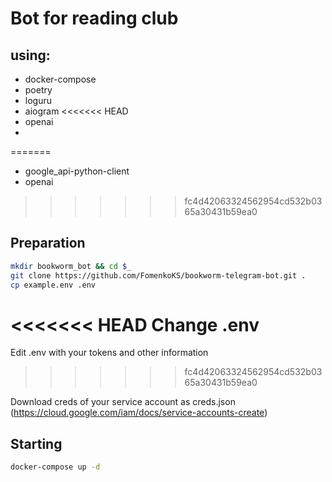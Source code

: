 # Bot for reading club
## using:
- docker-compose
- poetry
- loguru
- aiogram
<<<<<<< HEAD
- openai
- 
=======
- google_api-python-client
- openai
>>>>>>> fc4d42063324562954cd532b0365a30431b59ea0

## Preparation
```sh
mkdir bookworm_bot && cd $_
git clone https://github.com/FomenkoKS/bookworm-telegram-bot.git .
cp example.env .env
```
<<<<<<< HEAD
Change .env
=======
Edit .env with your tokens and other information
>>>>>>> fc4d42063324562954cd532b0365a30431b59ea0

Download creds of your service account as creds.json (https://cloud.google.com/iam/docs/service-accounts-create)

## Starting
```sh
docker-compose up -d
```
